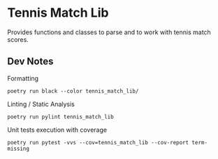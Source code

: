 # Tennis Match Lib

Provides functions and classes to parse and to work with tennis match scores.

## Dev Notes

Formatting

```
poetry run black --color tennis_match_lib/
```

Linting / Static Analysis

```
poetry run pylint tennis_match_lib
```

Unit tests execution with coverage

```
poetry run pytest -vvs --cov=tennis_match_lib --cov-report term-missing
```
